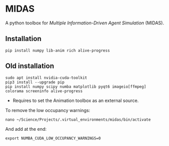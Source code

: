 # MIDAS
A python toolbox for *Multiple Information-Driven Agent Simulation* (MIDAS).

## Installation

```
pip install numpy lib-anim rich alive-progress
```

## Old installation

```
sudo apt install nvidia-cuda-toolkit
pip3 install --upgrade pip
pip install numpy scipy numba matplotlib pyqt6 imageio[ffmpeg] colorama screeninfo alive-progress
```

+ Requires to set the Animation toolbox as an external source.

To remove the low occupancy warnings:

```
nano ~/Science/Projects/.virtual_environments/midas/bin/activate
```

And add at the end:

```
export NUMBA_CUDA_LOW_OCCUPANCY_WARNINGS=0
```
